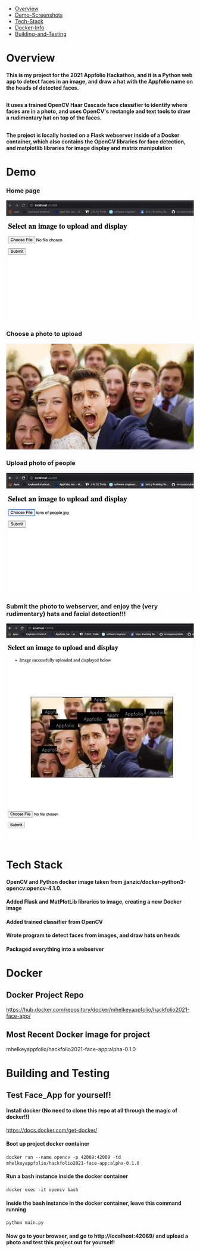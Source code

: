 - [Overview](#overview)
- [Demo-Screenshots](#demo)
- [Tech-Stack](#tech-stack)
- [Docker-Info](#docker)
- [Building-and-Testing](#building-and-testing)


#
# Overview
#### This is my project for the 2021 Appfolio Hackathon, and it is a Python web app to detect faces in an image, and draw a hat with the Appfolio name on the heads of detected faces.
##
#### It uses a trained OpenCV Haar Cascade face classifier to identify where faces are in a photo, and uses OpenCV's rectangle and text tools to draw a rudimentary hat on top of the faces.
##  
#### The project is locally hosted on a Flask webserver inside of a Docker container, which also contains the OpenCV libraries for face detection, and matplotlib libraries for image display and matrix manipulation

#
# Demo
### Home page
![Home PAge](/images/home.png)
### Choose a photo to upload
![People](/images/people.jpg)
### Upload photo of people
![Choose File](/images/choose_file.png)
### Submit the photo to webserver, and enjoy the (very rudimentary) hats and facial detection!!!
![GitHub Logo](/images/submit_file.png)
## 
# 
# Tech Stack
#### OpenCV and Python docker image taken from jjanzic/docker-python3-opencv:opencv-4.1.0.
#### Added Flask and MatPlotLib libraries to image, creating a new Docker image
#### Added trained classifier from OpenCV
#### Wrote program to detect faces from images, and draw hats on heads
#### Packaged everything into a webserver

#
# Docker 
## Docker Project Repo
https://hub.docker.com/repository/docker/mhelkeyappfolio/hackfolio2021-face-app/
## Most Recent Docker Image for project
mhelkeyappfolio/hackfolio2021-face-app:alpha-0.1.0


#
# Building and Testing
## Test Face_App for yourself!
#### Install docker (No need to clone this repo at all through the magic of docker!!)
https://docs.docker.com/get-docker/
#### Boot up project docker container
```shellscript
docker run --name opencv -p 42069:42069 -td mhelkeyappfolio/hackfolio2021-face-app:alpha-0.1.0
```
#### Run a bash instance inside the docker container
```
docker exec -it opencv bash
```
#### Inside the bash instance in the docker container, leave this command running
```
python main.py
```
#### Now go to your browser, and go to http://localhost:42069/ and upload a photo and test this project out for yourself!
